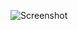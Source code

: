 ![Screenshot](https://raw.githubusercontent.com/Cryakl/Ultimate-RAT-Collection/refs/heads/main/ZDem0n/Z-dem0n11/Screenshot.png)
